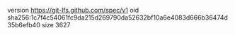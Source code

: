 version https://git-lfs.github.com/spec/v1
oid sha256:1c7f4c54061fc9da215d269790da52632bf10a6e4083d666b36474d35b6efb40
size 3627
